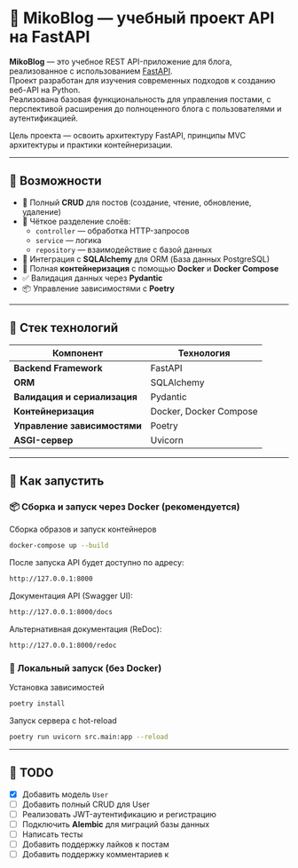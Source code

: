 # 📝 MikoBlog — учебный проект API на FastAPI

**MikoBlog** — это учебное REST API-приложение для блога, реализованное с использованием [FastAPI](https://fastapi.tiangolo.com/).  
Проект разработан для изучения современных подходов к созданию веб-API на Python.  
Реализована базовая функциональность для управления постами, с перспективой расширения до полноценного блога с пользователями и аутентификацией.

Цель проекта — освоить архитектуру FastAPI, принципы MVC архитектуры и практики контейнеризации.

---

## 📌 Возможности

- 📄 Полный **CRUD** для постов (создание, чтение, обновление, удаление)
- 🧱 Чёткое разделение слоёв:
  - `controller` — обработка HTTP-запросов
  - `service` — логика
  - `repository` — взаимодействие с базой данных
- 🔗 Интеграция с **SQLAlchemy** для ORM (База данных PostgreSQL)
- 🐳 Полная **контейнеризация** с помощью **Docker** и **Docker Compose**
- ✅ Валидация данных через **Pydantic**
- 📦 Управление зависимостями с **Poetry**

---

## 🧭 Стек технологий

| Компонент                    | Технология                          |
|------------------------------|-------------------------------------|
| **Backend Framework**        | FastAPI                             |
| **ORM**                      | SQLAlchemy                          |
| **Валидация и сериализация** | Pydantic                            |
| **Контейнеризация**          | Docker, Docker Compose              |
| **Управление зависимостями** | Poetry                              |
| **ASGI-сервер**              | Uvicorn                             |

---

## 🚀 Как запустить

### 📦 Сборка и запуск через Docker (рекомендуется)

Сборка образов и запуск контейнеров
```zsh
docker-compose up --build
```

После запуска API будет доступно по адресу:
```zsh
http://127.0.0.1:8000 
```

Документация API (Swagger UI):
```zsh
http://127.0.0.1:8000/docs 
```

Альтернативная документация (ReDoc):
```zsh
http://127.0.0.1:8000/redoc 
```

### 🧪 Локальный запуск (без Docker) 

Установка зависимостей
```zsh
poetry install
```

Запуск сервера с hot-reload
```zsh
poetry run uvicorn src.main:app --reload
```

---

## 🧪 TODO

- [x] Добавить модель `User`
- [ ] Добавить полный CRUD для User
- [ ] Реализовать JWT-аутентификацию и регистрацию
- [ ] Подключить **Alembic** для миграций базы данных
- [ ] Написать тесты
- [ ] Добавить поддержку лайков к постам
- [ ] Добавить поддержку комментариев к 